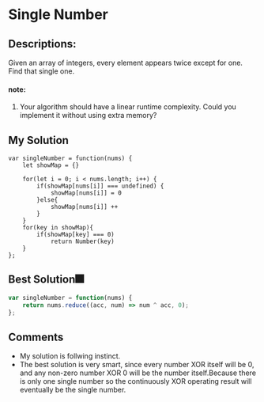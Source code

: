 # Single Number

## Descriptions: 
Given an array of integers, every element appears twice except for one. Find that single one.


#### note:
1. Your algorithm should have a linear runtime complexity. Could you implement it without using extra memory?

## My Solution
```
var singleNumber = function(nums) {
    let showMap = {}
    
    for(let i = 0; i < nums.length; i++) {
        if(showMap[nums[i]] === undefined) {
            showMap[nums[i]] = 0
        }else{
            showMap[nums[i]] ++
        }
    }
    for(key in showMap){
        if(showMap[key] === 0)
            return Number(key)
    }
};
```

## Best Solution🎆
```javascript
var singleNumber = function(nums) {
    return nums.reduce((acc, num) => num ^ acc, 0);
};
```

## Comments
- My solution is follwing instinct.
- The best solution is very smart, since every number XOR itself will be 0, and any non-zero number XOR 0 will be the number itself.Because there is only one single number so the continuously XOR operating result will eventually be the single number.





